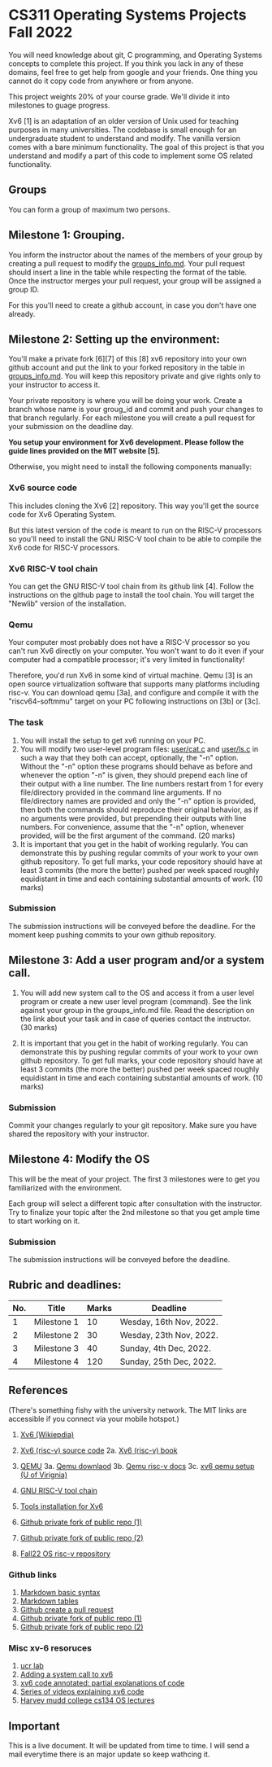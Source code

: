 # CS311 Operating Systems Projects Fall 2022
You will need knowledge about git, C programming, and Operating Systems
concepts to complete this project. If you think you lack in any of these
domains, feel free to get help from google and your friends. One thing
you cannot do it copy code from anywhere or from anyone.  

This project weights 20% of your course grade. We'll divide  it into
milestones to guage progress.  

Xv6 [1] is an adaptation of an older version of Unix used for teaching
purposes in many universities. The codebase is small enough for an
undergraduate student to understand and modify. The vanilla version
comes with a bare minimum functionality. The goal of this project is
that you understand and modify a part of this code to implement some
OS related functionality.

## Groups
You can form a group of maximum two persons.


## Milestone 1: Grouping.
You inform the instructor about the names of the members of your group
by creating a pull request to modify the [groups_info.md](./groups_info.md).
Your pull
request should insert a line in the table while respecting the format
of the table. Once the instructor merges your pull request, your group
will be assigned a group ID.  

For this you'll need to create a github account, in case you don't
have one already.


## Milestone 2: Setting up the environment:

You'll make a private fork [6][7] of this [8] xv6 repository
into your own github
account and put the link to your forked repository in the table in
[groups_info.md](./groups_info.md).
You will keep this repository private and give rights only  to
your instructor to access it. 

Your private repository is where you will be doing your work.
Create a branch whose name is your groug_id and commit and push
 your changes to that branch regularly. For each milestone you
 will create a pull request for your submission on the deadline
 day.  


**You setup your environment for Xv6 development. Please follow the
guide lines provided on the MIT website [5].**

Otherwise, you might need to  install the following components
manually:  

### Xv6 source code
This includes cloning the Xv6 [2] repository. This way you'll get the
source code for Xv6 Operating System.

But this latest version of the code is meant to run on the RISC-V
processors so you'll need to install the GNU RISC-V tool chain to be
able to compile the Xv6 code for RISC-V processors. 
### Xv6 RISC-V tool chain
You can get the GNU RISC-V tool chain from its github link [4]. 
Follow the instructions on the github page to install the tool chain.
You will target the "Newlib" version of the installation.

### Qemu
Your computer most probably does not have a RISC-V processor so you
can't run Xv6 directly on your computer. You won't want to do it even
if your computer had a compatible processor; it's very limited in
functionality!  

Therefore, you'd run Xv6 in some kind of virtual machine. Qemu [3] is an
open source virtualization software that supports many platforms
including risc-v. You can download qemu [3a], and configure and compile
it with the "riscv64-softmmu" target on your PC following instructions
on [3b] or [3c].

### The task
1. You will install the setup to get xv6 running on your PC.   
2. You will modify two user-level program files: [user/cat.c](https://github.com/mit-pdos/xv6-riscv/blob/riscv/user/cat.c) and [user/ls.c](https://github.com/mit-pdos/xv6-riscv/blob/riscv/user/ls.c) in such a way that they both can accept, optionally, the "-n" option. Without the "-n" option these programs should behave as before and whenever the option "-n" is given, they should prepend each line of their output with a line number. The line numbers restart from 1 for every file/directory provided in the command line arguments. If no file/directory names are provided and only the "-n" option is provided, then both the commands should reproduce their original behavior, as if no arguments were provided, but prepending their outputs with line numbers. For convenience, assume that the "-n" option, whenever provided, will be the first argument of the command. (20 marks)
3. It is important that you get in the habit of working regularly. You can demonstrate this by pushing regular commits of your work to your own github repository. To get full marks, your code repository should have at least 3 commits (the more the better) pushed per week spaced roughly equidistant in time and each containing substantial amounts of work. (10 marks)

### Submission
The submission instructions will be conveyed before the deadline. For the moment keep pushing commits to your own github repository.


## Milestone 3: Add a user program and/or a system call.
1. You will add new system call to the OS and access it from a user
level program or create a new user level program (command). See the link
against your group in the groups_info.md file. Read the description on
the link about your task and in case of queries contact the instructor. (30 marks)

2. It is important that you get in the habit of working regularly. You can demonstrate this by pushing regular commits of your work to your own github repository. To get full marks, your code repository should have at least 3 commits (the more the better) pushed per week spaced roughly equidistant in time and each containing substantial amounts of work. (10 marks)
### Submission
Commit your changes regularly to your git repository.
Make sure you have shared the repository with your instructor.


## Milestone 4: Modify the OS
This will be the meat of your project. The first 3 milestones were to
get you familiarized with the environment.  

Each group will select a different topic after consultation with the
instructor. Try to finalize your topic after the 2nd milestone so that
you get ample time to start working on it.

### Submission
The submission instructions will be conveyed before the deadline.

## Rubric and deadlines:

| No. | Title       | Marks | Deadline |
| --- | ----------- | ----- | ----------- |
| 1   | Milestone 1 | 10    | Wesday, 16th Nov, 2022. |
| 2   | Milestone 2 | 30    | Wesday, 23th Nov, 2022. |
| 3   | Milestone 3 | 40    | Sunday, 4th  Dec, 2022. |
| 4   | Milestone 4 | 120   | Sunday, 25th Dec, 2022. |

## References
(There's something fishy with the university network. The MIT links are
accessible if you connect via your mobile hotspot.)  
1. [Xv6 (Wikiepdia)](https://en.wikipedia.org/wiki/Xv6)
2. [Xv6 (risc-v) source code](https://github.com/mit-pdos/xv6-riscv)
2a. [Xv6 (risc-v) book](https://pdos.csail.mit.edu/6.828/2022/xv6/book-riscv-rev3.pdf)
3. [QEMU](https://en.wikipedia.org/wiki/QEMU)
3a. [Qemu downlaod](https://www.qemu.org/download/)
3b. [Qemu risc-v docs](https://wiki.qemu.org/Documentation/Platforms/RISCV)
3c. [xv6 qemu setup (U of Virignia)](https://www.cs.virginia.edu/~bjc8c/class/cs6456-s20/hw5.html)
4. [GNU RISC-V tool chain](https://github.com/riscv-collab/riscv-gnu-toolchain)
5. [Tools installation for Xv6](https://pdos.csail.mit.edu/6.828/2022/tools.html)

6. [Github private fork of public repo (1)](https://gist.github.com/0xjac/85097472043b697ab57ba1b1c7530274)
7. [Github private fork of public repo (2)](https://junyonglee.me/github/How-to-make-forked-private-repository/)
8. [Fall22 OS risc-v repository](https://github.com/tajkhan/xv6-riscv-os-fall22.git)

### Github links
1. [Markdown basic syntax](https://docs.github.com/en/get-started/writing-on-github/getting-started-with-writing-and-formatting-on-github/basic-writing-and-formatting-syntax)
2. [Markdown tables](https://docs.github.com/en/get-started/writing-on-github/working-with-advanced-formatting/organizing-information-with-tables)
3. [Github create a pull request](https://opensource.com/article/19/7/create-pull-request-github)
3. [Github private fork of public repo (1)](https://gist.github.com/0xjac/85097472043b697ab57ba1b1c7530274)
4. [Github private fork of public repo (2)](https://junyonglee.me/github/How-to-make-forked-private-repository/)


### Misc xv-6 resoruces
1. [ucr lab](https://www.cs.ucr.edu/~heng/teaching/cs179f-winter21/lab1.html)
2. [Adding a system call to xv6](https://medium.com/@mahi12/adding-system-call-in-xv6-a5468ce1b463)
3. [xv6 code annotated: partial explanations of code](https://github.com/palladian1/xv6-annotated)
4. [Series of videos explaining xv6 code](https://www.youtube.com/watch?v=fWUJKH0RNFE&list=PLbtzT1TYeoMhTPzyTZboW_j7TPAnjv9XB)
5. [Harvey mudd college cs134 OS lectures](https://www.youtube.com/playlist?list=PL2Yggtk_pK6-R9ehjj0AoTnWrNOLChuld)

## Important
This is a live document. It will be updated from time to time.
I will send a mail everytime there is an major update so keep wathcing it.
